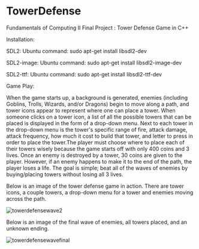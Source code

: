 # TowerDefense

Fundamentals of Computing II Final Project : Tower Defense Game in C++

Installation:

SDL2:		Ubuntu command: sudo apt-get install libsdl2-dev

SDL2-image:	Ubuntu command: sudo apt-get install libsdl2-image-dev

SDL2-ttf: 	Ubuntu command: sudo apt-get install libsdl2-ttf-dev

Game Play:

When the game starts up, a background is generated, enemies (including Goblins, Trolls, Wizards, and/or Dragons)
begin to move along a path, and tower icons appear to represent where one can place a tower. 
When someone clicks on a tower icon, a list of all the possible towers that can be placed is displayed
in the form of a drop-down menu. Next to each tower in the drop-down menu is the tower's specific
range of fire, attack damage, attack frequency, how much it cost to build that tower, and letter to press in order to place the tower.The player must choose where to place each of their towers wisely because the game starts off with only 400 coins and 3 lives. Once an enemy is destroyed by a tower, 30 coins are given to the player.
However, if an enemy happens to make it to the end of the path, the player loses a life.
The goal is simple; beat all of the waves of enemies by buying/placing towers without losing all 3 lives.


Below is an image of the tower defense game in action. There are tower icons, a couple towers, a drop-down menu for a tower and enemies moving across the path.

![towerdefensewave2](https://cloud.githubusercontent.com/assets/8836029/7363031/730f7570-ed41-11e4-803a-137666bec571.png)


Below is an image of the final wave of enemies, all towers placed, and an unknown ending.

![towerdefensewavefinal](https://cloud.githubusercontent.com/assets/8836029/7363021/4db4f110-ed41-11e4-866c-4412b5516db9.png)


